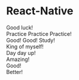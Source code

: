# React-Native      
Good luck!  
Practice Practice Practice!    
Good! Good! Study!   
King of myself!   
Day day up!    
Amazing!  
Good!  
Better!    
